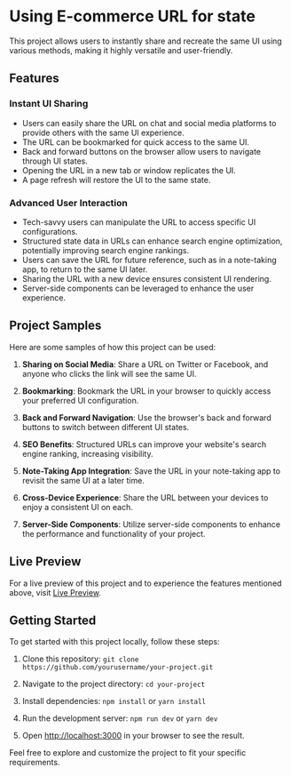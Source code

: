 # Using E-commerce URL for state 

This project allows users to instantly share and recreate the same UI using various methods, making it highly versatile and user-friendly.

## Features

### Instant UI Sharing

- Users can easily share the URL on chat and social media platforms to provide others with the same UI experience.
- The URL can be bookmarked for quick access to the same UI.
- Back and forward buttons on the browser allow users to navigate through UI states.
- Opening the URL in a new tab or window replicates the UI.
- A page refresh will restore the UI to the same state.

### Advanced User Interaction

- Tech-savvy users can manipulate the URL to access specific UI configurations.
- Structured state data in URLs can enhance search engine optimization, potentially improving search engine rankings.
- Users can save the URL for future reference, such as in a note-taking app, to return to the same UI later.
- Sharing the URL with a new device ensures consistent UI rendering.
- Server-side components can be leveraged to enhance the user experience.

## Project Samples

Here are some samples of how this project can be used:

1. **Sharing on Social Media**: Share a URL on Twitter or Facebook, and anyone who clicks the link will see the same UI.

2. **Bookmarking**: Bookmark the URL in your browser to quickly access your preferred UI configuration.

3. **Back and Forward Navigation**: Use the browser's back and forward buttons to switch between different UI states.

4. **SEO Benefits**: Structured URLs can improve your website's search engine ranking, increasing visibility.

5. **Note-Taking App Integration**: Save the URL in your note-taking app to revisit the same UI at a later time.

6. **Cross-Device Experience**: Share the URL between your devices to enjoy a consistent UI on each.

7. **Server-Side Components**: Utilize server-side components to enhance the performance and functionality of your project.

## Live Preview

For a live preview of this project and to experience the features mentioned above, visit [Live Preview](https://url-for-state-example-j1j0ef0gq-yanniro2.vercel.app/?color=red&size=xl).

## Getting Started

To get started with this project locally, follow these steps:

1. Clone this repository: `git clone https://github.com/yourusername/your-project.git`

2. Navigate to the project directory: `cd your-project`

3. Install dependencies: `npm install` or `yarn install`

4. Run the development server: `npm run dev` or `yarn dev`

5. Open [http://localhost:3000](http://localhost:3000) in your browser to see the result.

Feel free to explore and customize the project to fit your specific requirements.
